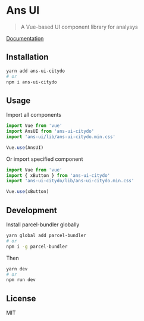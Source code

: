 # Ans UI

> A Vue-based UI component library for analysys

[Documentation](https://analysys.github.io/ans-ui_docs/#/)

## Installation

```sh
yarn add ans-ui-citydo
# or
npm i ans-ui-citydo
```

## Usage

Import all components

```javascript
import Vue from 'vue'
import AnsUI from 'ans-ui-citydo'
import 'ans-ui/lib/ans-ui-citydo.min.css'

Vue.use(AnsUI)
```

Or import specified component

```javascript
import Vue from 'vue'
import { xButton } from 'ans-ui-citydo'
import 'ans-ui-citydo/lib/ans-ui-citydo.min.css'

Vue.use(xButton)
```

## Development

Install parcel-bundler globally

```sh
yarn global add parcel-bundler
# or
npm i -g parcel-bundler
```

Then

```sh
yarn dev
# or
npm run dev
```

## License

MIT
